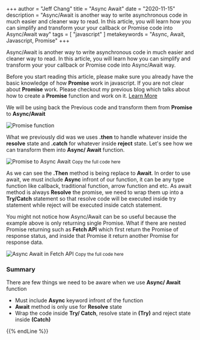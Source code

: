 +++
author = "Jeff Chang"
title = "Async Await"
date = "2020-11-15"
description = "Async/Await is another way to write asynchronous code in much easier and cleaner way to read. In this article, you will learn how you can simplify and transform your your callback or Promise code into Async/Await way"
tags = [
    "javascript"
]
metakeywords = "Async, Await, Javascript, Promise"
+++

Async/Await is another way to write asynchronous code in much easier and cleaner way to read. In this article, you will learn how you can simplify and transform your your callback or Promise code into Async/Await way. 
<!--more-->

Before you start reading this article, please make sure you already have the basic knowledge of how **Promise** work in javascript. If you are not clear about **Promise** work. Please checkout my previous blog which talks about how to create a **Promise** function and work on it. [Learn More](/post/promise)

We will be using back the Previous code and transform them from **Promise** to **Async/Await**

![Promise function](/images/async_1.JPG)

What we previously did was we uses **.then** to handle whatever inside the **resolve** state and **.catch** for whatever inside **reject** state. Let's see how we can transform them into **Async/ Await** function. 

![Promise to Async Await](/images/async_3.JPG)
<small>Copy the full code <span onclick="document.getElementById('code').classList.toggle('toggleShow')" class="toggle-code">here</span></small>

<div id="code" style="display:none">
{{< highlight js >}}
let myPromise = new Promise((resolve, reject) => {
    let rand = Math.floor(Math.random() * 10);
    let desiredVal = 6;
    if (rand == desiredVal) {
        resolve([rand, desiredVal]);
    } else {
        reject([rand, desiredVal]);
    }
})

myPromise.then((result) => {
    console.log(result[0], result[1]);
}).catch((arr) => {
    console.log(result[0], result[1]);
})


async function AlternativePromise() {
    try {
        let result = await myPromise;
        console.log(result[0], result[1]);
    } catch (error) {
        console.log(error[0], error[1]);
    }
}

AlternativePromise();
{{< /highlight >}}
</div>

As we can see the **.Then** method is being replace to **Await**. In order to use await, we must include **Async** infront of our function, it can be any type function like callback, traditional function, arrow function and etc. As await method is always **Resolve** the promise, we need to wrap them up into a **Try/Catch** statement so that resolve code will be executed inside try statement while reject will be executed inside catch statement.

You might not notice how Async/Await can be so useful because the example above is only returning single Promise. What if there are nested Promise returning such as **Fetch API** which first return the Promise of response status, and inside that Promise it return another Promise for response data.

![Async Await in Fetch API](/images/async_4.JPG)
<small>Copy the full code <span onclick="document.getElementById('code2').classList.toggle('toggleShow')" class="toggle-code">here</span></small>

<div id="code2" style="display:none">
{{< highlight js >}}
function DummyRequestOne() {
    fetch('https://gorest.co.in/public-api/users')
        .then((response) => {
            return response.json
        })
        .then((result) => {
            console.log(result)
        })
}

async function DummyRequestTwo() {
    let response = await fetch('https://gorest.co.in/public-api/users')
    let result = await response.json();
    console.log(result);
}
{{< /highlight >}}
</div>

### Summary
There are few things we need to be aware when we use **Async/ Await** function
* Must include **Async** keyword infront of the function
* **Await** method is only use for **Resolve** state
* Wrap the code inside **Try/ Catch**, resolve state in **(Try)** and reject state inside **(Catch)**

{{% endLine %}}

<div class="fb-comments" data-href="https://jeffdevslife.com/post/async-await/" data-numposts="5" ></div>